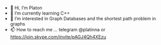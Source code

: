 - 👋 Hi, I’m Platon
- 🌱 I’m currently learning C++
- 👀 I’m interested in Graph Databases and the shortest path problem in graphs
- 📫 How to reach me ... telegram @platinna or https://join.skype.com/invite/pAGJ4Qh4XEzu

<!---
PlatInna/PlatInna is a ✨ special ✨ repository because its `README.md` (this file) appears on your GitHub profile.
You can click the Preview link to take a look at your changes.
--->
